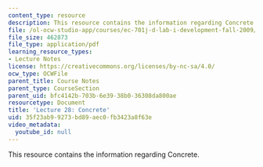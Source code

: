 ```yaml
---
content_type: resource
description: This resource contains the information regarding Concrete.
file: /ol-ocw-studio-app/courses/ec-701j-d-lab-i-development-fall-2009/35f23ab99273bd89aec0fb3423a8f63e_MITEC_701JF09_lec28_nb.pdf
file_size: 462873
file_type: application/pdf
learning_resource_types:
- Lecture Notes
license: https://creativecommons.org/licenses/by-nc-sa/4.0/
ocw_type: OCWFile
parent_title: Course Notes
parent_type: CourseSection
parent_uid: bfc4142b-703b-6e39-38b0-36308da800ae
resourcetype: Document
title: 'Lecture 28: Concrete'
uid: 35f23ab9-9273-bd89-aec0-fb3423a8f63e
video_metadata:
  youtube_id: null
---
```

This resource contains the information regarding Concrete.